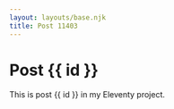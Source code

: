 ```yaml
---
layout: layouts/base.njk
title: Post 11403
---
```


# Post {{ id }}

This is post {{ id }} in my Eleventy project.
